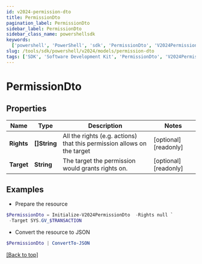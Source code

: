 ```yaml
---
id: v2024-permission-dto
title: PermissionDto
pagination_label: PermissionDto
sidebar_label: PermissionDto
sidebar_class_name: powershellsdk
keywords:
  ['powershell', 'PowerShell', 'sdk', 'PermissionDto', 'V2024PermissionDto']
slug: /tools/sdk/powershell/v2024/models/permission-dto
tags: ['SDK', 'Software Development Kit', 'PermissionDto', 'V2024PermissionDto']
---
```


# PermissionDto

## Properties

| Name | Type | Description | Notes |
| --- | --- | --- | --- |
| **Rights** | **[]String** | All the rights (e.g. actions) that this permission allows on the target | [optional] [readonly] |
| **Target** | **String** | The target the permission would grants rights on. | [optional] [readonly] |

## Examples

- Prepare the resource

```powershell
$PermissionDto = Initialize-V2024PermissionDto  -Rights null `
 -Target SYS.GV_$TRANSACTION
```

- Convert the resource to JSON

```powershell
$PermissionDto | ConvertTo-JSON
```

[[Back to top]](#)
